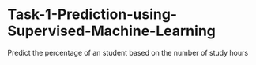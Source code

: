 # Task-1-Prediction-using-Supervised-Machine-Learning
Predict the percentage of an student based on the number of study hours
